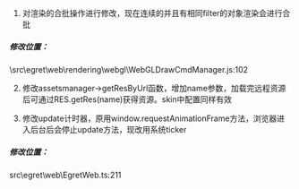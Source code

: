 
1. 对渲染的合批操作进行修改，现在连续的并且有相同filter的对象渲染会进行合批  
##### 修改位置：
\src\egret\web\rendering\webgl\WebGLDrawCmdManager.js:102

2. 修改assetsmanager->getResByUrl函数，增加name参数，加载完远程资源后可通过RES.getRes(name)获得资源。skin中配置同样有效

3. 修改update计时器，原用window.requestAnimationFrame方法，浏览器进入后台后会停止update方法，现改用系统ticker 
##### 修改位置：
src\egret\web\EgretWeb.ts:211